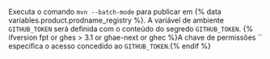 Executa o comando `mvn --batch-mode` para publicar em {% data variables.product.prodname_registry %}. A variável de ambiente `GITHUB_TOKEN` será definida com o conteúdo do segredo `GITHUB_TOKEN`. {% ifversion fpt or ghes > 3.1 or ghae-next or ghec %}A chave de permissões `` especifica o acesso concedido ao `GITHUB_TOKEN`.{% endif %}
